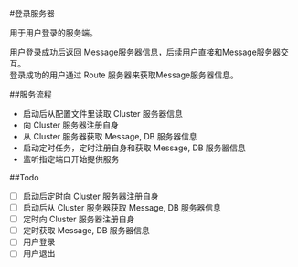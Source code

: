 #登录服务器

用于用户登录的服务端。  

用户登录成功后返回 Message服务器信息，后续用户直接和Message服务器交互。  
登录成功的用户通过 Route 服务器来获取Message服务器信息。  

##服务流程
- 启动后从配置文件里读取 Cluster 服务器信息
- 向 Cluster 服务器注册自身
- 从 Cluster 服务器获取 Message, DB 服务器信息
- 启动定时任务，定时注册自身和获取 Message, DB 服务器信息
- 监听指定端口开始提供服务

##Todo  
- [ ] 启动后定时向 Cluster 服务器注册自身
- [ ] 启动后从 Cluster 服务器获取 Message, DB 服务器信息
- [ ] 定时向 Cluster 服务器注册自身
- [ ] 定时获取 Message, DB 服务器信息 
- [ ] 用户登录  
- [ ] 用户退出    